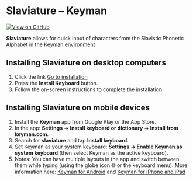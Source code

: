 
# Slaviature – Keyman

[![View on GitHub](https://img.shields.io/badge/View%20on%20GitHub-f2f2f2?style=for-the-badge&logo=github&logoColor=303030&color=f2f2f2)](https://github.com/IS-UMK/Slaviature/blob/master/keyman/)

**Slaviature** allows for quick input of characters from the Slavistic Phonetic
Alphabet in the [Keyman environment](https://keyman.com/)

## Installing Slaviature on desktop computers

1. Click the link [Go to installation](https://keyman.com/keyboards/slaviature)
2. Press the **Install Keyboard** button.
3. Follow the on-screen instructions to complete the installation

## Installing Slaviature on mobile devices

1. Install the **Keyman** app from Google Play or the App Store.
2. In the app: **Settings → Install keyboard or dictionary → Install from keyman.com**.
3. Search for **slaviature** and tap **Install keyboard**.
4. Set Keyman as your system keyboard: **Settings → Enable Keyman as system keyboard** (then select Keyman as the active keyboard).
5. Notes: You can have multiple layouts in the app and switch between them while
typing (using the globe icon 🌐 or the keyboard menu). More information here:
[Keyman for Android](https://help.keyman.com/products/android/current-version/)
and [Keyman for iPhone and
iPad](https://help.keyman.com/products/iphone-and-ipad/current-version/)

